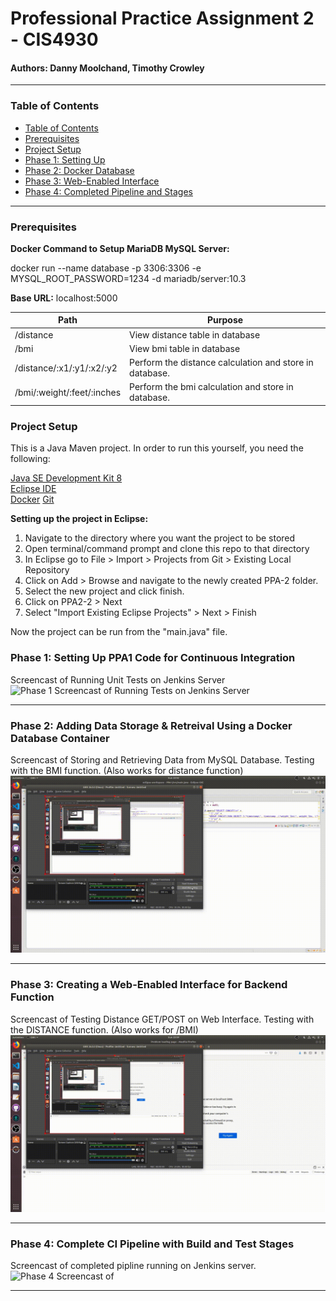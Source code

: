 # Professional Practice Assignment 2 - CIS4930

#### Authors: Danny Moolchand, Timothy Crowley  

----

### Table of Contents

  - [Table of Contents](#table-of-contents)
  - [Prerequisites](#prerequisites)
  - [Project Setup](#project-setup)
  - [Phase 1: Setting Up](#phase-1-setting-up-ppa1-code-for-continuous-integration)
  - [Phase 2: Docker Database](#phase-2-adding-data-storage--retreival-using-a-docker-database-container)
  - [Phase 3: Web-Enabled Interface](#phase-3-creating-a-web-enabled-interface-for-backend-function)
  - [Phase 4: Completed Pipeline and Stages](#phase-4-complete-ci-pipeline-with-build-and-test-stages)

----
### Prerequisites
**Docker Command to Setup MariaDB MySQL Server:**

docker run --name database -p 3306:3306 -e MYSQL_ROOT_PASSWORD=1234 -d mariadb/server:10.3

**Base URL:** 
localhost:5000

| **Path** | **Purpose** |
| --- | --- |
| /distance  | View distance table in database  |
| /bmi  | View bmi table in database  |
| /distance/:x1/:y1/:x2/:y2  | Perform the distance calculation and store in database.   |
| /bmi/:weight/:feet/:inches  | Perform the bmi calculation and store in database.  |

### Project Setup

This is a Java Maven project. In order to run this yourself, you need the following:

[Java SE Development Kit 8](https://www.oracle.com/technetwork/java/javase/downloads/jdk8-downloads-2133151.html)  
[Eclipse IDE](https://www.eclipse.org/eclipseide/2018-12/)  
[Docker](https://docs.docker.com/toolbox/toolbox_install_windows/)
[Git](https://git-scm.com/downloads)

**Setting up the project in Eclipse:**
  1. Navigate to the directory where you want the project to be stored
  2. Open terminal/command prompt and clone this repo to that directory
  3. In Eclipse go to File > Import > Projects from Git > Existing Local Repository
  4. Click on Add > Browse and navigate to the newly created PPA-2 folder.
  5. Select the new project and click finish.
  6. Click on PPA2-2 > Next
  7. Select "Import Existing Eclipse Projects" > Next > Finish

Now the project can be run from the "main.java" file. 


### Phase 1: Setting Up PPA1 Code for Continuous Integration
Screencast of Running Unit Tests on Jenkins Server
![Phase 1 Screencast of Running Tests on Jenkins Server](https://raw.githubusercontent.com/moolchand-danny/PPA-2/master/readme_assets/Phase1.gif)


---

### Phase 2: Adding Data Storage & Retreival Using a Docker Database Container
Screencast of Storing and Retrieving Data from MySQL Database. Testing with the BMI function. (Also works for distance function)
![Phase 2 Screencast of Storing and Retrieving Data from MySQL Database](https://raw.githubusercontent.com/moolchand-danny/PPA-2/master/readme_assets/Phase2.gif)

---

### Phase 3: Creating a Web-Enabled Interface for Backend Function
Screencast of Testing Distance GET/POST on Web Interface. Testing with the DISTANCE function. (Also works for /BMI)
![Phase 3 Screencast of Testing Distance GET/POST on Web Interface](https://raw.githubusercontent.com/moolchand-danny/PPA-2/master/readme_assets/Phase3.gif)

---

### Phase 4: Complete CI Pipeline with Build and Test Stages
Screencast of completed pipline running on Jenkins server.
![Phase 4 Screencast of ](https://raw.githubusercontent.com/moolchand-danny/PPA-2/master/readme_assets/Phase4.gif)

---



